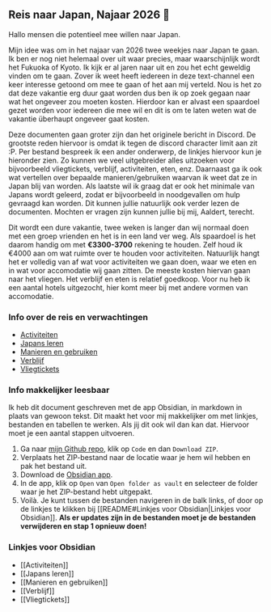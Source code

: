 ## Reis naar Japan, Najaar 2026 🏯

Hallo mensen die potentieel mee willen naar Japan.

Mijn idee was om in het najaar van 2026 twee weekjes naar Japan te gaan. Ik ben er nog niet helemaal over uit waar precies, maar waarschijnlijk wordt het Fukuoka of Kyoto. Ik kijk er al jaren naar uit en zou het echt geweldig vinden om te gaan. Zover ik weet heeft iedereen in deze text-channel een keer interesse getoond om mee te gaan of het aan mij verteld. Nou is het zo dat deze vakantie erg duur gaat worden dus ben ik op zoek gegaan naar wat het ongeveer zou moeten kosten. Hierdoor kan er alvast een spaardoel gezet worden voor iedereen die mee wil en dit is om te laten weten wat de vakantie überhaupt ongeveer gaat kosten.

Deze documenten gaan groter zijn dan het originele bericht in Discord. De grootste reden hiervoor is omdat ik tegen de discord character limit aan zit :P. Per bestand bespreek ik een ander onderwerp, de linkjes hiervoor kun je hieronder zien. Zo kunnen we veel uitgebreider alles uitzoeken voor bijvoorbeeld vliegtickets, verblijf, activiteiten, eten, enz. Daarnaast ga ik ook wat vertellen over bepaalde manieren/gebruiken waarvan ik weet dat ze in Japan blij van worden. Als laatste wil ik graag dat er ook het minimale van Japans wordt geleerd, zodat er bijvoorbeeld in noodgevallen om hulp gevraagd kan worden. Dit kunnen jullie natuurlijk ook verder lezen de documenten. Mochten er vragen zijn kunnen jullie bij mij, Aaldert, terecht.

Dit wordt een dure vakantie, twee weken is langer dan wij normaal doen met een groep vrienden en het is in een land ver weg. Als spaardoel is het daarom handig om met **€3300-3700** rekening te houden. Zelf houd ik €4000 aan om wat ruimte over te houden voor activiteiten.
Natuurlijk hangt het er volledig van af wat voor activiteiten we gaan doen, waar we eten en in wat voor accomodatie wij gaan zitten. De meeste kosten hiervan gaan naar het vliegen. Het verblijf en eten is relatief goedkoop. Voor nu heb ik een aantal hotels uitgezocht, hier komt meer bij
met andere vormen van accomodatie.
### Info over de reis en verwachtingen
- [Activiteiten](https://github.com/Cranican/Japan2026/blob/master/Activiteiten.md)
- [Japans leren](https://github.com/Cranican/Japan2026/blob/master/Japans%20leren.md)
- [Manieren en gebruiken](https://github.com/Cranican/Japan2026/blob/master/Manieren%20en%20gebruiken.md)
- [Verblijf](https://github.com/Cranican/Japan2026/blob/master/Verblijf.md)
- [Vliegtickets](https://github.com/Cranican/Japan2026/blob/master/Vliegtickets.md)

### Info makkelijker leesbaar
Ik heb dit document geschreven met de app Obsidian, in markdown in plaats van gewoon tekst. Dit maakt het voor mij makkelijker om met linkjes, bestanden en tabellen te werken.
Als jij dit ook wil dan kan dat. Hiervoor moet je een aantal stappen uitvoeren.
1. Ga naar [mijn Github repo](https://github.com/Cranican/Japan2026?tab=readme-ov-file), klik op `Code` en dan `Download ZIP`.
2. Verplaats het ZIP-bestand naar de locatie waar je hem wil hebben en pak het bestand uit.
3. Download de [Obsidian app](https://obsidian.md/download).
4. In de app, klik op `Open` van `Open folder as vault` en selecteer de folder waar je het ZIP-bestand hebt uitgepakt.
5. Voilà. Je kunt tussen de bestanden navigeren in de balk links, of door op de linkjes te klikken bij [[README#Linkjes voor Obsidian|Linkjes voor Obsidian]].
**Als er updates zijn in de bestanden moet je de bestanden verwijderen en stap 1 opnieuw doen!**

### Linkjes voor Obsidian
- [[Activiteiten]]
- [[Japans leren]]
- [[Manieren en gebruiken]]
- [[Verblijf]]
- [[Vliegtickets]]